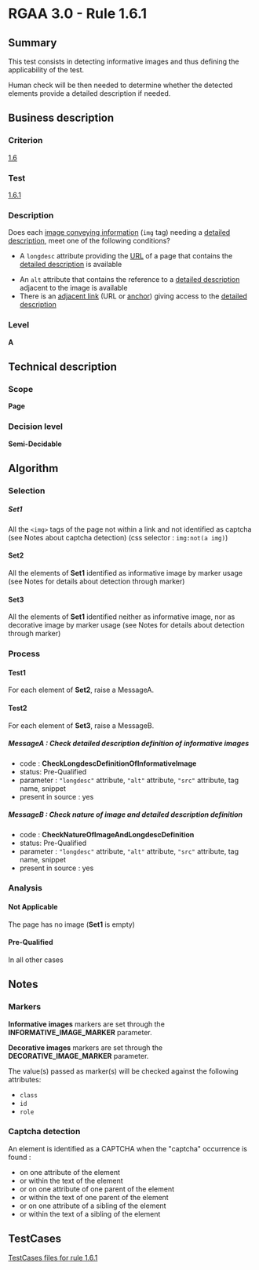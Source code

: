# RGAA 3.0 -  Rule 1.6.1

## Summary

This test consists in detecting informative images and thus defining the applicability of the test.

Human check will be then needed to determine whether the detected elements provide a detailed description if needed.

## Business description

### Criterion

[1.6](http://asqatasun.github.io/RGAA--3.0--EN/RGAA3.0_Criteria_English_version_v1.html#crit-1-6)

### Test

[1.6.1](http://asqatasun.github.io/RGAA--3.0--EN/RGAA3.0_Criteria_English_version_v1.html#test-1-6-1)

### Description
Does each <a href="http://asqatasun.github.io/RGAA--3.0--EN/RGAA3.0_Glossary_English_version_v1.html#mImgInfo">image
  conveying information</a> (<code>img</code> tag) needing a <a href="http://asqatasun.github.io/RGAA--3.0--EN/RGAA3.0_Glossary_English_version_v1.html#mDescDetaillee">detailed description</a>, meet one of the following conditions?
    <ul><li> A <code>longdesc</code> attribute providing the <a href="http://asqatasun.github.io/RGAA--3.0--EN/RGAA3.0_Glossary_English_version_v1.html#mUrl">URL</a>
   of a page that contains the <a href="http://asqatasun.github.io/RGAA--3.0--EN/RGAA3.0_Glossary_English_version_v1.html#mDescDetaillee">detailed
    description</a> is available</li>
  <li> An <code>alt</code> attribute that contains the reference to a
   <a href="http://asqatasun.github.io/RGAA--3.0--EN/RGAA3.0_Glossary_English_version_v1.html#mDescDetaillee">detailed
    description</a> adjacent to the image is available</li>
  <li> There is an <a href="http://asqatasun.github.io/RGAA--3.0--EN/RGAA3.0_Glossary_English_version_v1.html#mLienAdj">adjacent
    link</a> (URL or  <a href="http://asqatasun.github.io/RGAA--3.0--EN/RGAA3.0_Glossary_English_version_v1.html#mAncreNom">anchor</a>) giving access to the <a href="http://asqatasun.github.io/RGAA--3.0--EN/RGAA3.0_Glossary_English_version_v1.html#mDescDetaillee">detailed
    description</a></li>
    </ul> 


### Level

**A**

## Technical description

### Scope

**Page**

### Decision level

**Semi-Decidable**

## Algorithm

### Selection

##### Set1

All the `<img>` tags of the page not within a link and not identified as captcha (see Notes about captcha detection) (css selector : `img:not(a img)`)

#### Set2

All the elements of **Set1** identified as informative image by marker usage (see Notes for details about detection through marker)

#### Set3

All the elements of **Set1** identified neither as informative image, nor as decorative image by marker usage (see Notes for details about detection through marker)

### Process

#### Test1

For each element of **Set2**, raise a MessageA.

#### Test2

For each element of **Set3**, raise a MessageB.

##### MessageA : Check detailed description definition of informative images

-    code : **CheckLongdescDefinitionOfInformativeImage** 
-    status: Pre-Qualified
-    parameter : `"longdesc"` attribute, `"alt"` attribute, `"src"` attribute, tag name, snippet
-    present in source : yes

##### MessageB : Check nature of image and detailed description definition

-    code : **CheckNatureOfImageAndLongdescDefinition** 
-    status: Pre-Qualified
-    parameter : `"longdesc"` attribute, `"alt"` attribute, `"src"` attribute, tag name, snippet
-    present in source : yes

### Analysis

#### Not Applicable 

The page has no image (**Set1** is empty)

#### Pre-Qualified

In all other cases

## Notes

### Markers 

**Informative images** markers are set through the **INFORMATIVE_IMAGE_MARKER** parameter.

**Decorative images** markers are set through the **DECORATIVE_IMAGE_MARKER** parameter.

The value(s) passed as marker(s) will be checked against the following attributes:

- `class`
- `id`
- `role`

### Captcha detection

An element is identified as a CAPTCHA when the "captcha" occurrence is found :

- on one attribute of the element
- or within the text of the element
- or on one attribute of one parent of the element
- or within the text of one parent of the element
- or on one attribute of a sibling of the element
- or within the text of a sibling of the element



##  TestCases 

[TestCases files for rule 1.6.1](https://gitlab.com/asqatasun/Asqatasun/-/tree/master/rules/rules-rgaa3.0/src/test/resources/testcases/rgaa30/Rgaa30Rule010601/) 


